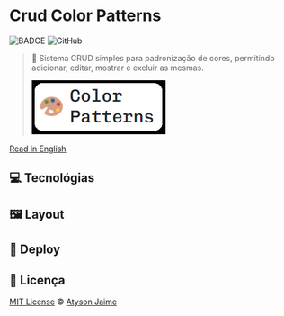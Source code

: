 # Crud Color Patterns

![BADGE](https://img.shields.io/badge/Atysonjaime-Color__Patterns-blueviolet)
![GitHub](https://img.shields.io/github/license/Atysonjaime/crud_color_patterns)

> 🎨 Sistema CRUD simples para padronização de cores, permitindo adicionar, editar, mostrar e excluir as mesmas.
>
> ![NAME_LOGO](./assets/img/name.png)

[Read in English](./README.md)

## 💻 Tecnológias

## 🖼️ Layout

## 🚀 Deploy

## 📝 Licença

[MIT License](https://github.com/AtysonJaime/crud_color_patterns/blob/main/LICENSE) © [Atyson Jaime](https://atysonjaime.github.io)
